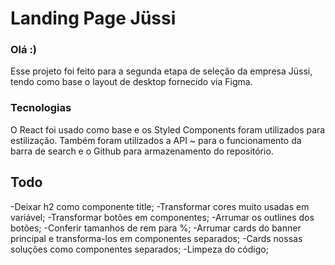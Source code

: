 # Landing Page Jüssi
### Olá :) 
Esse projeto foi feito para a segunda etapa de seleção da empresa Jüssi, tendo como base o layout de desktop fornecido via Figma.

### Tecnologias
O React foi usado como base e os Styled Components foram utilizados para estilização.
Também foram utilizados a API ~ para o funcionamento da barra de search e o Github para armazenamento do repositório.

## Todo

-Deixar h2 como componente title;
-Transformar cores muito usadas em variável;
-Transformar botões em componentes;
-Arrumar os outlines dos botões;
-Conferir tamanhos de rem para %;
-Arrumar cards do banner principal e transforma-los em componentes separados;
-Cards nossas soluções como componentes separados;
-Limpeza do código;